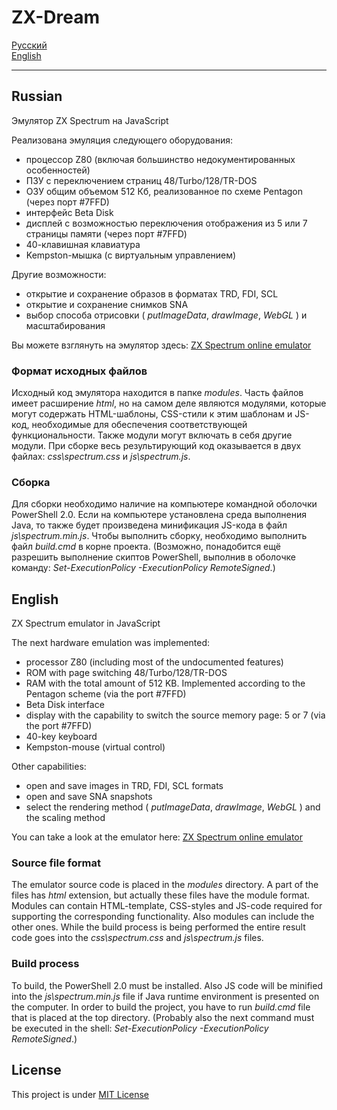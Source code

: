 # ZX-Dream
[Русский](#russian)  
[English](#english)  

----------

## Russian

Эмулятор ZX Spectrum на JavaScript

Реализована эмуляция следующего оборудования:

- процессор Z80 (включая большинство недокументированных особенностей)
- ПЗУ с переключением страниц 48/Turbo/128/TR-DOS
- ОЗУ общим объемом 512 Кб, реализованное по схеме Pentagon (через порт #7FFD)
- интерфейс Beta Disk
- дисплей с возможностью переключения отображения из 5 или 7 страницы памяти (через порт #7FFD)
- 40-клавишная клавиатура
- Kempston-мышка (с виртуальным управлением)

Другие возможности:

- открытие и сохранение образов в форматах TRD, FDI, SCL
- открытие и сохранение снимков SNA
- выбор способа отрисовки ( *putImageData*, *drawImage*, *WebGL* ) и масштабирования

Вы можете взглянуть на эмулятор здесь: [ZX Spectrum online emulator](http://zx.researcher.su/)

### Формат исходных файлов

Исходный код эмулятора находится в папке *modules*. Часть файлов имеет расширение *html*, но на самом деле являются
модулями, которые могут содержать HTML-шаблоны, CSS-стили к этим шаблонам и JS-код, необходимые для обеспечения
соответствующей функциональности. Также модули могут включать в себя другие модули. При сборке весь результирующий
код оказывается в двух файлах: *css\spectrum.css* и *js\spectrum.js*.

### Сборка

Для сборки необходимо наличие на компьютере командной оболочки PowerShell 2.0. Если на компьютере установлена среда
выполнения Java, то также будет произведена минификация JS-кода в файл *js\spectrum.min.js*. Чтобы выполнить сборку,
необходимо выполнить файл *build.cmd* в корне проекта. (Возможно, понадобится ещё разрешить выполнение скиптов 
PowerShell, выполнив в оболочке команду: *Set-ExecutionPolicy -ExecutionPolicy RemoteSigned*.)


## English

ZX Spectrum emulator in JavaScript

The next hardware emulation was implemented:

- processor Z80 (including most of the undocumented features)
- ROM with page switching 48/Turbo/128/TR-DOS
- RAM with the total amount of 512 KB. Implemented according to the Pentagon scheme (via the port #7FFD)
- Beta Disk interface
- display with the capability to switch the source memory page: 5 or 7 (via the port #7FFD)
- 40-key keyboard
- Kempston-mouse (virtual control)

Other capabilities:

- open and save images in TRD, FDI, SCL formats
- open and save SNA snapshots
- select the rendering method ( *putImageData*, *drawImage*, *WebGL* ) and the scaling method

You can take a look at the emulator here: [ZX Spectrum online emulator](http://zx.researcher.su/)

### Source file format

The emulator source code is placed in the *modules* directory. A part of the files has *html* extension, but 
actually these files have the module format. Modules can contain HTML-template, CSS-styles and JS-code required for 
supporting the corresponding functionality. Also modules can include the other ones. While the build process is 
being performed the entire result code goes into the *css\spectrum.css* and *js\spectrum.js* files.

### Build process

To build, the PowerShell 2.0 must be installed. Also JS code will be minified into the *js\spectrum.min.js* file if
Java runtime environment is presented on the computer. In order to build the project, you have to run *build.cmd* 
file that is placed at the top directory. (Probably also the next command must be executed in the shell: 
*Set-ExecutionPolicy -ExecutionPolicy RemoteSigned*.)

## License

This project is under [MIT License](LICENSE)
